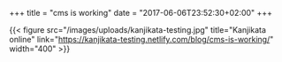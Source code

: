 +++
title = "cms is working"
date = "2017-06-06T23:52:30+02:00"
+++


{{< figure src="/images/uploads/kanjikata-testing.jpg" title="Kanjikata online" link="https://kanjikata-testing.netlify.com/blog/cms-is-working/" width="400" >}}
